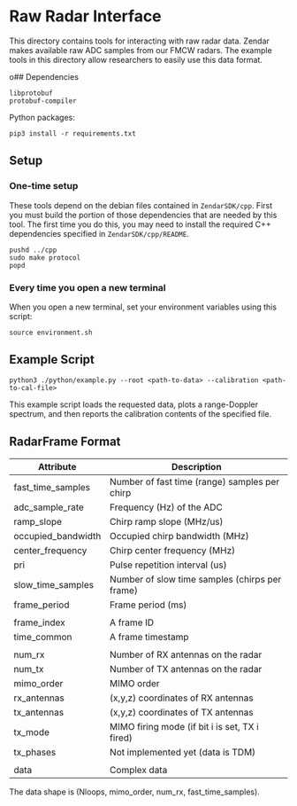 # Raw Radar Interface

This directory contains tools for interacting with raw radar data. Zendar
makes available raw ADC samples from our FMCW radars. The example tools
in this directory allow researchers to easily use this data format.

o## Dependencies
```
libprotobuf
protobuf-compiler
```

Python packages:
```
pip3 install -r requirements.txt
```

## Setup

### One-time setup

These tools depend on the debian files contained in `ZendarSDK/cpp`. First you must
build the portion of those dependencies that are needed by this tool. The first time
you do this, you may need to install the required C++ dependencies specified in
`ZendarSDK/cpp/README`.
```
pushd ../cpp
sudo make protocol
popd
```

### Every time you open a new terminal

When you open a new terminal, set your environment variables using this script:
```
source environment.sh
```

## Example Script

```
python3 ./python/example.py --root <path-to-data> --calibration <path-to-cal-file>
```

This example script loads the requested data, plots a range-Doppler spectrum, and
then reports the calibration contents of the specified file.

## RadarFrame Format

| Attribute           | Description                                    |
| ------------------- | ---------------------------------------------- |
| fast\_time\_samples | Number of fast time (range) samples per chirp  |
| adc\_sample\_rate   | Frequency (Hz) of the ADC                      |
| ramp\_slope         | Chirp ramp slope (MHz/us)                      |
| occupied\_bandwidth | Occupied chirp bandwidth (MHz)                 |
| center\_frequency   | Chirp center frequency (MHz)                   |
| pri                 | Pulse repetition interval (us)                 |
| slow\_time\_samples | Number of slow time samples (chirps per frame) |
| frame\_period       | Frame period (ms)                              |
|                     |                                                |
| frame\_index        | A frame ID                                     |
| time\_common        | A frame timestamp                              |
|                     |                                                |
| num\_rx             | Number of RX antennas on the radar             |
| num\_tx             | Number of TX antennas on the radar             |
| mimo\_order         | MIMO order                                     |
| rx\_antennas        | (x,y,z) coordinates of RX antennas             |
| tx\_antennas        | (x,y,z) coordinates of TX antennas             |
| tx\_mode            | MIMO firing mode (if bit i is set, TX i fired) |
| tx\_phases          | Not implemented yet (data is TDM)              |
|                     |                                                |
| data                | Complex data                                   |

The data shape is (Nloops, mimo\_order, num\_rx, fast\_time\_samples).
